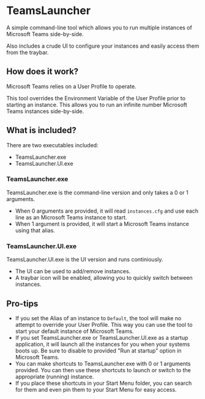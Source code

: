 # TeamsLauncher
A simple command-line tool which allows you to run multiple instances of Microsoft Teams side-by-side.

Also includes a crude UI to configure your instances and easily access them from the traybar.

## How does it work?
Microsoft Teams relies on a User Profile to operate. 

This tool overrides the Environment Variable of the User Profile prior to starting an instance. This allows you to run an infinite number Microsoft Teams instances side-by-side.

## What is included?
There are two executables included:
- TeamsLauncher.exe
- TeamsLauncher.UI.exe

### TeamsLauncher.exe
TeamsLauncher.exe is the command-line version and only takes a 0 or 1 arguments. 
- When 0 arguments are provided, it will read `instances.cfg` and use each line as an Microsoft Teams instance to start.
- When 1 argument is provided, it will start a Microsoft Teams instance using that alias.

### TeamsLauncher.UI.exe
TeamsLauncher.UI.exe is the UI version and runs continiously.
- The UI can be used to add/remove instances.
- A traybar icon will be enabled, allowing you to quickly switch between instances.

## Pro-tips
- If you set the Alias of an instance to `Default`, the tool will make no attempt to override your User Profile. This way you can use the tool to start your default instance of Microsoft Teams.
- If you set TeamsLauncher.exe or TeamsLauncher.UI.exe as a startup application, it will launch all the instances for you when your systems boots up. Be sure to disable to provided "Run at startup" option in Microsoft Teams.
- You can make shortcuts to TeamsLauncher.exe with 0 or 1 arguments provided. You can then use these shortcuts to launch or switch to the appropriate (running) instance.
- If you place these shortcuts in your Start Menu folder, you can search for them and even pin them to your Start Menu for easy access.